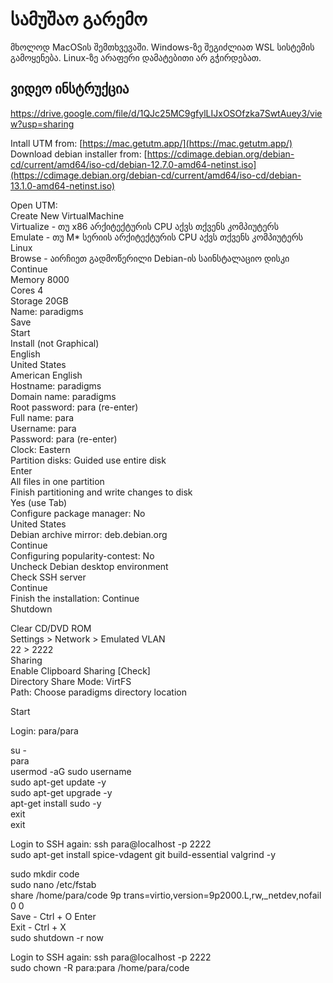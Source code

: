 # სამუშაო გარემო

მხოლოდ MacOSის შემთხვევაში.
Windows-ზე შეგიძლიათ WSL სისტემის გამოყენება.
Linux-ზე არაფერი დამატებითი არ გჭირდებათ.

## ვიდეო ინსტრუქცია
https://drive.google.com/file/d/1QJc25MC9gfylLIJxOSOfzka7SwtAuey3/view?usp=sharing

Intall UTM from: [https://mac.getutm.app/](https://mac.getutm.app/)  
Download debian installer from: [https://cdimage.debian.org/debian-cd/current/amd64/iso-cd/debian-12.7.0-amd64-netinst.iso](https://cdimage.debian.org/debian-cd/current/amd64/iso-cd/debian-13.1.0-amd64-netinst.iso)

Open UTM:  
Create New VirtualMachine  
Virtualize - თუ x86 არქიტექტურის CPU აქვს თქვენს კომპიუტერს  
Emulate - თუ M* სერიის არქიტექტურის CPU აქვს თქვენს კომპიუტერს 
Linux  
Browse - აირჩიეთ გადმოწერილი Debian-ის საინსტალაციო დისკი  
Continue  
Memory 8000  
Cores 4  
Storage 20GB  
Name: paradigms  
Save  
Start  
Install (not Graphical)  
English  
United States  
American English  
Hostname: paradigms  
Domain name: paradigms  
Root password: para (re-enter)  
Full name: para  
Username: para  
Password: para (re-enter)  
Clock: Eastern  
Partition disks: Guided use entire disk  
Enter  
All files in one partition  
Finish partitioning and write changes to disk  
Yes (use Tab)  
Configure package manager: No  
United States  
Debian archive mirror: deb.debian.org  
Continue  
Configuring popularity-contest: No  
Uncheck Debian desktop environment  
Check SSH server  
Continue  
Finish the installation: Continue  
Shutdown  

Clear CD/DVD ROM  
Settings > Network > Emulated VLAN  
22 > 2222  
Sharing   
  Enable Clipboard Sharing [Check]  
  Directory Share Mode: VirtFS  
  Path: Choose paradigms directory location  

Start

Login: para/para

su -  
para  
usermod -aG sudo username  
sudo apt-get update -y  
sudo apt-get upgrade -y  
apt-get install sudo -y  
exit  
exit  

Login to SSH again: ssh para@localhost -p 2222  
sudo apt-get install spice-vdagent git build-essential valgrind -y  

sudo mkdir code  
sudo nano /etc/fstab  
share   /home/para/code 9p      trans=virtio,version=9p2000.L,rw,_netdev,nofail 0       0  
Save - Ctrl + O Enter  
Exit - Ctrl + X  
sudo shutdown -r now  

Login to SSH again: ssh para@localhost -p 2222  
sudo chown -R para:para /home/para/code  
